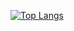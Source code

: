 [![Top Langs](https://stats-chi-five.vercel.app/api/top-langs/?username=alinahmettekin)](https://github.com/alinahmettekin/github-readme-stats)
